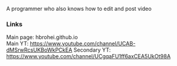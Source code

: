 A programmer who also knows how to edit and post video

### Links
Main page: hbrohei.github.io \
Main YT: https://www.youtube.com/channel/UCAB-dMSrwRcsUKBoWkPCkEA
Secondary YT: https://www.youtube.com/channel/UCgqaFU1ff6axCEA5UkOt98A

<!---
HBroHei/HBroHei is a ✨ special ✨ repository because its `README.md` (this file) appears on your GitHub profile.
You can click the Preview link to take a look at your changes.
--->
